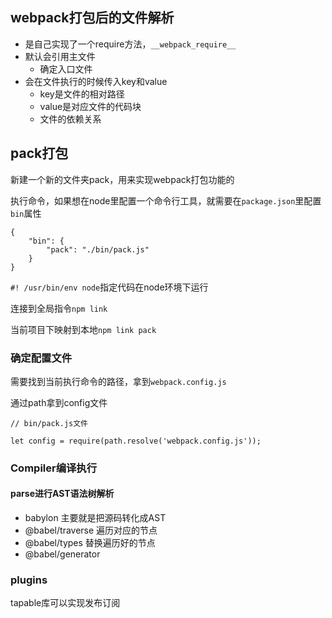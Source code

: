 ## webpack打包后的文件解析
- 是自己实现了一个require方法，`__webpack_require__`
- 默认会引用主文件
    - 确定入口文件
- 会在文件执行的时候传入key和value
    - key是文件的相对路径
    - value是对应文件的代码块
    - 文件的依赖关系

## pack打包
新建一个新的文件夹pack，用来实现webpack打包功能的

执行命令，如果想在node里配置一个命令行工具，就需要在`package.json`里配置`bin`属性
```
{
    "bin": {
        "pack": "./bin/pack.js"
    }
}
```
`#! /usr/bin/env node`指定代码在node环境下运行

连接到全局指令`npm link`

当前项目下映射到本地`npm link pack`

### 确定配置文件
需要找到当前执行命令的路径，拿到`webpack.config.js`

通过path拿到config文件
```
// bin/pack.js文件

let config = require(path.resolve('webpack.config.js'));

```

### Compiler编译执行

#### parse进行AST语法树解析
- babylon 主要就是把源码转化成AST
- @babel/traverse 遍历对应的节点
- @babel/types  替换遍历好的节点
- @babel/generator

### plugins
tapable库可以实现发布订阅